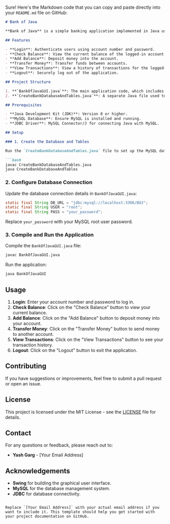 Sure! Here's the Markdown code that you can copy and paste directly into your `README.md` file on GitHub:

```markdown
# Bank of Java

**Bank of Java** is a simple banking application implemented in Java using Swing for the GUI and MySQL for the database. It allows users to perform various banking operations such as checking balance, adding balance, transferring money, and viewing transactions.

## Features

- **Login**: Authenticate users using account number and password.
- **Check Balance**: View the current balance of the logged-in account.
- **Add Balance**: Deposit money into the account.
- **Transfer Money**: Transfer funds between accounts.
- **View Transactions**: View a history of transactions for the logged-in account.
- **Logout**: Securely log out of the application.

## Project Structure

1. **`BankOfJavaGUI.java`**: The main application code, which includes the GUI and core functionality for interacting with the database.
2. **`CreateBankDatabaseAndTables.java`**: A separate Java file used to create the database and tables required for the application.

## Prerequisites

- **Java Development Kit (JDK)**: Version 8 or higher.
- **MySQL Database**: Ensure MySQL is installed and running.
- **JDBC Driver**: MySQL Connector/J for connecting Java with MySQL.

## Setup

### 1. Create the Database and Tables

Run the `CreateBankDatabaseAndTables.java` file to set up the MySQL database and tables. This will create a database named `BOJ` and an `accounts` table with the necessary schema.

```bash
javac CreateBankDatabaseAndTables.java
java CreateBankDatabaseAndTables
```

### 2. Configure Database Connection

Update the database connection details in `BankOfJavaGUI.java`:

```java
static final String DB_URL = "jdbc:mysql://localhost:3306/BOJ";
static final String USER = "root";
static final String PASS = "your_password";
```

Replace `your_password` with your MySQL root user password.

### 3. Compile and Run the Application

Compile the `BankOfJavaGUI.java` file:

```bash
javac BankOfJavaGUI.java
```

Run the application:

```bash
java BankOfJavaGUI
```

## Usage

1. **Login**: Enter your account number and password to log in.
2. **Check Balance**: Click on the "Check Balance" button to view your current balance.
3. **Add Balance**: Click on the "Add Balance" button to deposit money into your account.
4. **Transfer Money**: Click on the "Transfer Money" button to send money to another account.
5. **View Transactions**: Click on the "View Transactions" button to see your transaction history.
6. **Logout**: Click on the "Logout" button to exit the application.

## Contributing

If you have suggestions or improvements, feel free to submit a pull request or open an issue.

## License

This project is licensed under the MIT License - see the [LICENSE](LICENSE) file for details.

## Contact

For any questions or feedback, please reach out to:

- **Yash Garg** - [Your Email Address]

## Acknowledgements

- **Swing** for building the graphical user interface.
- **MySQL** for the database management system.
- **JDBC** for database connectivity.
```

Replace `[Your Email Address]` with your actual email address if you want to include it. This template should help you get started with your project documentation on GitHub.
